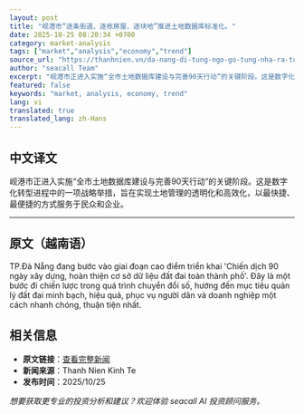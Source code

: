 ```yaml
---
layout: post
title: "岘港市“逐条街道、逐栋房屋、逐块地”推进土地数据库标准化。"
date: 2025-10-25 08:20:34 +0700
category: market-analysis
tags: ["market","analysis","economy","trend"]
source_url: "https://thanhnien.vn/da-nang-di-tung-ngo-go-tung-nha-ra-tung-thua-chuan-hoa-co-so-du-lieu-dat-dai-185251025124829599.htm"
author: "seacall Team"
excerpt: "岘港市正进入实施“全市土地数据库建设与完善90天行动”的关键阶段。这是数字化转型进程中的一项战略举措，旨在实现土地管理的透明化和高效化，以最快捷、最便捷的方式服务于民众和企业。..."
featured: false
keywords: "market, analysis, economy, trend"
lang: vi
translated: true
translated_lang: zh-Hans
---
```


## 中文译文

岘港市正进入实施“全市土地数据库建设与完善90天行动”的关键阶段。这是数字化转型进程中的一项战略举措，旨在实现土地管理的透明化和高效化，以最快捷、最便捷的方式服务于民众和企业。

---

## 原文（越南语）

TP.Đ&agrave; Nẵng đang bước v&agrave;o giai đoạn cao điểm triển khai 'Chiến dịch 90 ng&agrave;y x&acirc;y dựng, ho&agrave;n thiện cơ sở dữ liệu đất đai to&agrave;n th&agrave;nh phố'. Đ&acirc;y l&agrave; một bước đi chiến lược trong qu&aacute; tr&igrave;nh chuyển đổi số, hướng đến mục ti&ecirc;u quản l&yacute; đất đai minh bạch, hiệu quả, phục vụ người d&acirc;n v&agrave; doanh nghiệp một c&aacute;ch nhanh ch&oacute;ng, thuận tiện nhất.

## 相关信息

- **原文链接**：[查看完整新闻](https://thanhnien.vn/da-nang-di-tung-ngo-go-tung-nha-ra-tung-thua-chuan-hoa-co-so-du-lieu-dat-dai-185251025124829599.htm)
- **新闻来源**：Thanh Nien Kinh Te
- **发布时间**：2025/10/25

*想要获取更专业的投资分析和建议？欢迎体验 seacall AI 投资顾问服务。*